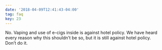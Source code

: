 ```yaml
---
date: '2018-04-09T12:41:43-04:00'
tag: faq
key: 23
---
```

No. Vaping and use of e-cigs inside is against hotel policy. We have heard every reason why this shouldn’t be so, but it is still against hotel policy. Don’t do it.
